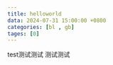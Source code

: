 ```yaml
---
title: helloworld
data: 2024-07-31 15:00:00 +0800
categories: [bl , gb]
tages: [0]
---
```

test测试测试
测试测试
